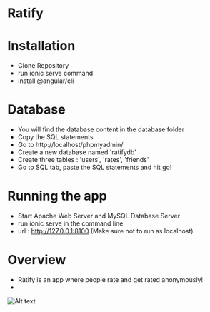 # Ratify

# Installation 
-  Clone Repository
-  run ionic serve command
-  install @angular/cli

# Database 
- You will find the database content in the database folder 
- Copy the SQL statements
- Go to http://localhost/phpmyadmin/
- Create a new database named 'ratifydb'
- Create three tables : 'users', 'rates', 'friends'
- Go to SQL tab, paste the SQL statements and hit go!

# Running the app
- Start Apache Web Server and MySQL Database Server
- run ionic serve in the command line
- url : http://127.0.0.1:8100 (Make sure not to run as localhost)

# Overview
- Ratify is an app where people rate and get rated anonymously!
- 
<img src="https://res.cloudinary.com/pcrs/image/upload/v1651787835/ratify_ktyvgv.png" alt="Alt text" title="Optional title">
